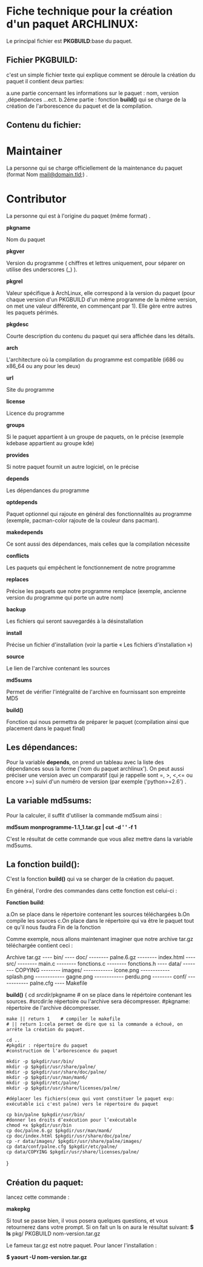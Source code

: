 Fiche technique pour la création d'un paquet ARCHLINUX:
========================================================


Le principal fichier est **PKGBUILD**:base du paquet.

Fichier PKGBUILD:
-----------------

c'est un simple fichier texte  qui explique comment se déroule la création du paquet il contient deux parties:

a.une partie concernant les informations sur le paquet : nom, version ,dépendances ...ect.
b.2éme partie : fonction **build()** qui se charge de la création de l'arborescence du paquet et de la compilation.


Contenu du fichier:
-------------------


# Maintainer
	
La personne qui se charge officiellement de la maintenance du paquet (format Nom <mail@domain.tld>;) .

# Contributor
	
La personne qui est à l'origine du paquet (même format) .

**pkgname**
	
Nom du paquet

**pkgver**
	
Version du programme ( chiffres et lettres uniquement, pour séparer on utilise des underscores (_) ).

**pkgrel**
	
Valeur spécifique à ArchLinux, elle correspond à la version du paquet (pour chaque version d'un PKGBUILD d'un même programme de la même version, on met une valeur différente, en commençant par 1). Elle gère entre autres les paquets périmés.

**pkgdesc**
	
Courte description du contenu du paquet qui sera affichée dans les détails.

**arch**
	
L'architecture où la compilation du programme est compatible (i686 ou x86_64 ou any pour les deux)

**url**
	
Site du programme

**license**
	
Licence du programme
 
**groups**
	
Si le paquet appartient à un groupe de paquets, on le précise (exemple kdebase appartient au groupe kde)

**provides**
	
Si notre paquet fournit un autre logiciel, on le précise

**depends**
	
Les dépendances du programme 

**optdepends**
	
Paquet optionnel qui rajoute en général des fonctionnalités au programme (exemple, pacman-color rajoute de la couleur dans pacman).

**makedepends**
	
Ce sont aussi des dépendances, mais celles que la compilation nécessite 

**conflicts**
	
Les paquets qui empêchent le fonctionnement de notre programme

**replaces**
	
Précise les paquets que notre programme remplace (exemple, ancienne version du programme qui porte un autre nom)

**backup**
	
Les fichiers qui seront sauvegardés à la désinstallation

**install**
	
Précise un fichier d'installation (voir la partie « Les fichiers d'installation »)

**source**
	
Le lien de l'archive contenant les sources

**md5sums**
	
Permet de vérifier l'intégralité de l'archive en fournissant son empreinte MD5

**build()**
	
Fonction qui nous permettra de préparer le paquet (compilation ainsi que placement dans le paquet final)


Les dépendances:
----------------

Pour la variable **depends**, on prend un tableau avec la liste des dépendances sous la forme ('nom du paquet archlinux'). On peut aussi préciser une version avec un comparatif (qui je rappelle sont =, >, <,<= ou encore >=) suivi d'un numéro de version (par exemple ('python>=2.6') .


La variable md5sums:
---------------------

Pour la calculer, il suffit d'utiliser la commande md5sum ainsi :

**md5sum monprogramme-1.1_1.tar.gz | cut -d ' ' -f 1**

C'est le résultat de cette commande que vous allez mettre dans la variable md5sums.

La fonction build():
---------------------

C'est la fonction **build()** qui va se charger de la création du paquet.

En général, l'ordre des commandes dans cette fonction est celui-ci :

**Fonction build**:

a.On se place dans le répertoire contenant les sources  téléchargées
b.On compile les sources 
c.On place dans le répertoire qui va être le paquet tout ce qu'il nous faudra
Fin de la fonction

Comme exemple, nous allons maintenant imaginer que notre archive tar.gz téléchargée contient ceci :

Archive tar.gz
---- bin/
---- doc/
-------- palne.6.gz
-------- index.html
---- src/
-------- main.c
-------- fonctions.c
-------- fonctions.h
---- data/
-------- COPYING
-------- images/
------------ icone.png
------------ splash.png
------------ gagne.png
------------ perdu.png
-------- conf/
------------ palne.cfg
---- Makefile


**build()**
{
    cd $srcdir/$pkgname  # on se place dans le répértoire     contenant les sources.
    #srcdir:le répertoire ou l'archive sera décompresser.
    #pkgname: répertoire de l'archive décompresser.

    make || return 1    # compiler le makefile 
    # || return 1:cela permet de dire que si la commande a échoué, on arrête la création du paquet.

    cd ..
    #pkgdir : répertoire du paquet
    #construction de l'arborescence du paquet

    mkdir -p $pkgdir/usr/bin/ 
    mkdir -p $pkgdir/usr/share/palne/
    mkdir -p $pkgdir/usr/share/doc/palne/
    mkdir -p $pkgdir/usr/man/man6/
    mkdir -p $pkgdir/etc/palne/
    mkdir -p $pkgdir/usr/share/licenses/palne/
    
    #déplacer les fichiers(ceux qui vont constituer le paquet exp: exécutable ici c'est palne) vers le répertoire du paquet

    cp bin/palne $pkgdir/usr/bin/
    #donner les droits d’exécution pour l’exécutable
    chmod +x $pkgdir/usr/bin     
    cp doc/palne.6.gz $pkgdir/usr/man/man6/
    cp doc/index.html $pkgdir/usr/share/doc/palne/
    cp -r data/images/ $pkgdir/usr/share/palne/images/
    cp data/conf/palne.cfg $pkgdir/etc/palne/
    cp data/COPYING $pkgdir/usr/share/licenses/palne/
}

Création du paquet:
-------------------

lancez cette commande :

**makepkg**

Si tout se passe bien, il vous posera quelques questions, et vous retournerez dans votre prompt.
Si on fait un ls on aura le résultat suivant:
**$ ls**
 pkg/ PKGBUILD nom-version.tar.gz

Le fameux tar.gz est notre paquet.
Pour lancer l'installation :

**$ yaourt -U nom-version.tar.gz**
